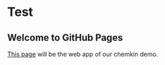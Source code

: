 # Test

## Welcome to GitHub Pages

[This page](http://chemkin.pythonanywhere.com/) will be the web app of our chemkin demo.
